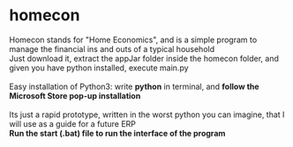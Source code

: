 # homecon
Homecon stands for "Home Economics", and is a simple program to manage the financial ins and outs of a typical household <br>
Just download it, extract the appJar folder inside the homecon folder, and given you have python installed, execute main.py<br><br>
Easy installation of Python3: write <b>python</b> in terminal, and <b>follow the Microsoft Store pop-up installation</b><br><br>
Its just a rapid prototype, written in the worst python you can imagine, that I will use as a guide for a future ERP<br>
<b>Run the start (.bat) file to run the interface of the program</b>
